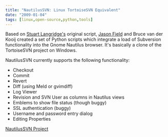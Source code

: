 ```yaml
---
title: "NautilusSVN: Linux TortoiseSVN Equivalent"
date: "2009-01-04"
tags: [linux,open-source,python,tools]
---
```


Based on [Stuart Langridge's](http://www.kryogenix.org/days/2006/09/12/extremely-noddy-tortoisesvn-for-the-gnome-desktop) original script, [Jason Field](http://www.jasonfield.com/) and Bruce van der Kooij created a set of Python scripts which integrate a load of Subversion functionality into the Gnome Nautilus browser. It's basically a clone of the TortoiseSVN project on Windows.

NautilusSVN currently supports the following functionality:

- Checkout
- Commit
- Revert
- Diff (using Meld or gvimdiff)
- Log Viewer
- Revision and SVN User as columns in Nautilus views
- Emblems to show file status (though buggy)
- SSL authentication (buggy)
- Username and password entry dialog
- Editing Properties

[NautilusSVN Project](http://code.google.com/p/nautilussvn/)
